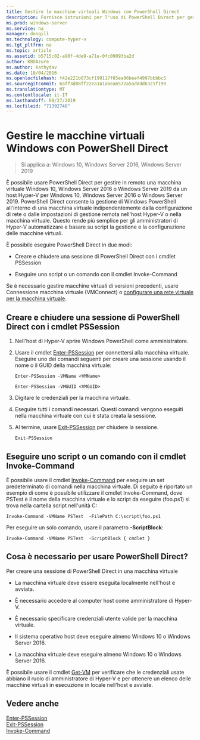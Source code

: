 ```yaml
---
title: Gestire le macchine virtuali Windows con PowerShell Direct
description: Fornisce istruzioni per l'uso di PowerShell Direct per gestire le macchine virtuali senza basarsi su una rete o su una connessione remota.
ms.prod: windows-server
ms.service: na
manager: dongill
ms.technology: compute-hyper-v
ms.tgt_pltfrm: na
ms.topic: article
ms.assetid: b5715c02-a90f-4de9-a71e-0fc09093ba2d
author: KBDAzure
ms.author: kathydav
ms.date: 10/04/2016
ms.openlocfilehash: f42e221b073cf199117f85ea96beef4997bbbbc5
ms.sourcegitcommit: 6aff3d88ff22ea141a6ea6572a5ad8dd6321f199
ms.translationtype: MT
ms.contentlocale: it-IT
ms.lasthandoff: 09/27/2019
ms.locfileid: "71392748"
---
```

# <a name="manage-windows-virtual-machines-with-powershell-direct"></a>Gestire le macchine virtuali Windows con PowerShell Direct

>Si applica a: Windows 10, Windows Server 2016, Windows Server 2019
  
È possibile usare PowerShell Direct per gestire in remoto una macchina virtuale Windows 10, Windows Server 2016 o Windows Server 2019 da un host Hyper-V per Windows 10, Windows Server 2016 o Windows Server 2019. PowerShell Direct consente la gestione di Windows PowerShell all'interno di una macchina virtuale indipendentemente dalla configurazione di rete o dalle impostazioni di gestione remota nell'host Hyper-V o nella macchina virtuale. Questo rende più semplice per gli amministratori di Hyper-V automatizzare e basare su script la gestione e la configurazione delle macchine virtuali.  
  
È possibile eseguire PowerShell Direct in due modi:  
  
- Creare e chiudere una sessione di PowerShell Direct con i cmdlet PSSession
  
- Eseguire uno script o un comando con il cmdlet Invoke-Command
  
Se è necessario gestire macchine virtuali di versioni precedenti, usare Connessione macchina virtuale (VMConnect) o [configurare una rete virtuale per la macchina virtuale](https://technet.microsoft.com/library/cc816585.aspx).  
  
## <a name="create-and-exit-a-powershell-direct-session-using-pssession-cmdlets"></a>Creare e chiudere una sessione di PowerShell Direct con i cmdlet PSSession  
  
1. Nell'host di Hyper-V aprire Windows PowerShell come amministratore.  
  
2. Usare il cmdlet [Enter-PSSession](https://technet.microsoft.com/library/hh849707.aspx) per connettersi alla macchina virtuale. Eseguire uno dei comandi seguenti per creare una sessione usando il nome o il GUID della macchina virtuale:  
  
    ```  
    Enter-PSSession -VMName <VMName>  
    ```  
  
    ```  
    Enter-PSSession -VMGUID <VMGUID>  
    ```  
  
3. Digitare le credenziali per la macchina virtuale.   
4. Eseguire tutti i comandi necessari. Questi comandi vengono eseguiti nella macchina virtuale con cui è stata creata la sessione.  
  
5.  Al termine, usare [Exit-PSSession](https://technet.microsoft.com/library/hh849743.aspx) per chiudere la sessione.   
  
    ```  
    Exit-PSSession  
    ```  
  
## <a name="run-script-or-command-with-invoke-command-cmdlet"></a>Eseguire uno script o un comando con il cmdlet Invoke-Command  
È possibile usare il cmdlet [Invoke-Command](https://docs.microsoft.com/powershell/module/Microsoft.PowerShell.Core/Invoke-Command) per eseguire un set predeterminato di comandi nella macchina virtuale. Di seguito è riportato un esempio di come è possibile utilizzare il cmdlet Invoke-Command, dove PSTest è il nome della macchina virtuale e lo script da eseguire (foo.ps1) si trova nella cartella script nell'unità C:  
  
```  
Invoke-Command -VMName PSTest  -FilePath C:\script\foo.ps1  
```  
  
Per eseguire un solo comando, usare il parametro **-ScriptBlock**:  
  
```  
Invoke-Command -VMName PSTest  -ScriptBlock { cmdlet }  
```  
  
## <a name="whats-required-to-use-powershell-direct"></a>Cosa è necessario per usare PowerShell Direct?  
Per creare una sessione di PowerShell Direct in una macchina virtuale  
  
-   La macchina virtuale deve essere eseguita localmente nell'host e avviata.  
  
-   È necessario accedere al computer host come amministratore di Hyper-V.  
  
-   È necessario specificare credenziali utente valide per la macchina virtuale.  
  
-   Il sistema operativo host deve eseguire almeno Windows 10 o Windows Server 2016.
  
-   La macchina virtuale deve eseguire almeno Windows 10 o Windows Server 2016.  
  
È possibile usare il cmdlet [Get-VM](https://docs.microsoft.com/powershell/module/hyper-v/get-vm) per verificare che le credenziali usate abbiano il ruolo di amministratore di Hyper-V e per ottenere un elenco delle macchine virtuali in esecuzione in locale nell'host e avviate.  
  
## <a name="see-also"></a>Vedere anche  
[Enter-PSSession](https://docs.microsoft.com/powershell/module/Microsoft.PowerShell.Core/Enter-PSSession)  
[Exit-PSSession](https://docs.microsoft.com/powershell/module/Microsoft.PowerShell.Core/Exit-PSSession)  
[Invoke-Command](https://docs.microsoft.com/powershell/module/Microsoft.PowerShell.Core/Invoke-Command)  
  


